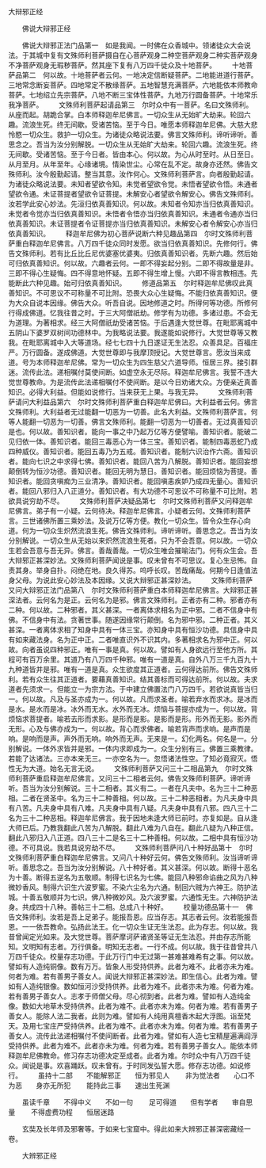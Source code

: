   大辩邪正经
　　




　　佛说大辩邪正经

　　佛说大辩邪正法门品第一　如是我闻。一时佛在众香城中。领诸徒众大会说法。于其城中复有文殊师利菩萨摄自在心菩萨观身二种空菩萨观身二种实菩萨观身不净菩萨观身无瑕秽菩萨。然其座下复有八万四千徒众及十地菩萨。
　　十地菩萨品第二　何以故。十地菩萨者云何。一地决定信断疑菩萨。二地能进道行菩萨。三地常念断妄菩萨。四地常定不散缘菩萨。五地智慧充满菩萨。六地能依本师教命菩萨。七地绍立先宗菩萨。八地不断三宝体性菩萨。九地万行圆备菩萨。十地常乐我净菩萨。
　　文殊师利菩萨起请品第三　尔时众中有一菩萨。名曰文殊师利。从座而起。胡跪合掌。白本师释迦牟尼佛言。一切众生从无始旷大劫来。轮回六趣。流浪生死。终无间歇。受诸苦恼。至于今日。唯愿本师释迦牟尼佛。大慈大悲怜愍一切众生。救护一切众生。为诸徒众略说法要。佛言文殊师利。谛听谛听。善思念之。吾当为汝分别解脱。一切众生从无始旷大劫来。轮回六趣。流浪生死。终无间歇。受诸苦恼。至于今日者。皆由本心。何以故。为心从时至时。从日至日。从月至月。从年至年。心缘诸境。情染世尘。心常在乱不定。故身亦还然。佛告文殊师利。汝今殷勤起请。整当其意。汝作何心。文殊师利菩萨言。向者殷勤起请。为诸徒众略说法要。未知者望欲令知。未觉者望欲令觉。未悟者望欲令悟。未通者望欲令通。未证菩提者望欲令证菩提。未解安心者望欲令解安心。佛告文殊师利。汝若学此安心妙法。先洹归依真善知识。何以故。未知者令知亦当归依真善知识。未觉者令觉亦当归依真善知识。未悟者令悟亦当归依真善知识。未通者令通亦当归依真善知识。未证菩提者令证菩提亦当归依真善知识。未解安心者令解安心亦当归依真善知识。
　　释迦牟尼佛为初心菩萨说断六种见趣品第四　尔时文殊师利菩萨重白释迦牟尼佛言。八万四千徒众同时发愿。欲当归依真善知识。先修何行。佛告文殊师利。若有比丘比丘尼优婆塞优婆夷。归依真善知识者。先断六趣。然后始可归依真善知识。何以故。六趣者云何。一即不得妄起分别。二即不得故量是非。三即不得心生疑悔。四不得意地怀疑。五即不得生增上慢。六即不得言教相违。先能断此六种见趣。始可归依真善知识。
　　修道品第五　尔时释迦牟尼佛叹此真善知识。不可思议不可称量不可比附。恐畏大众心生疑悔。不能归依真善知识。便为大众自说本因缘。佛告大众。听吾自说。因地修道之时。所得何等功德。所修何行得成佛道。忆我往昔之时。于三大阿僧祇劫。修学有为功德。多诸过患。不会无为道理。为著相求。经三大阿僧祇劫受诸苦恼。于后遇逢大觉世尊。在毗耶离城中五阴山下婆罗双树间功德林中。为我略说法要。我遂能如说修行。大觉世尊等又教我。在毗耶离城中入大等道场。经七七四十九日遂证无生法忍。众善具足。百福庄严。万行圆备。遂成佛道。大觉世尊即与我摩顶授记。大觉世尊言。愿汝当来成道。号为本师释迦牟尼佛。常为一切众生为四生慈父六道导师。恒居三界。接引群迷。流传此法。递相嘱付莫使间断。如虚空永无尽际。释迦牟尼佛言。我誓不违大觉世尊教命。为是流传此法递相嘱付不使间断。是以今日劝诸大众。方便亲近真善知识。必得大利益。但能如说修行。当来获无上果。与我无异。
　　文殊师利菩萨请问大利益品第六　尔时文殊师利菩萨重白释迦牟尼佛曰。大利益者云何。佛言文殊师利。大利益者无过能翻一切恶为一切善。此名大利益。文殊师利菩萨言。何等人能翻一切恶为一切善。佛言文殊师利。能翻一切恶为一切善者。无过真善知识是也。何以故。善知识者。能向一事之中乃起万亿等方便譬喻。善知识者。能破二见归依一体。善知识者。能回三毒恶心为一体三宝。善知识者。能制四毒恶蛇乃成四种威仪。善知识者。能回五毒乃为五戒。善知识者。能制六识治作六斋。善知识者。能向七识之中求得七佛。善知识者。能回八苦为八解脱。善知识者。能回妄想颠倒转为恒沙功德。善知识者。能回无明为慧日。善知识者。能回烦恼为菩提。善知识者。能回贪嗔痴为三业清净。善知识者。能回嗔恚疾妒乃成四无量心。善知识者。能回八邪归入八正道分。善知识者。有大功德不可思议不可称量不可比附。若欲具说穷劫不尽。
　　文殊师利菩萨决疑品第七　尔时文殊师利菩萨又问释迦牟尼佛言。弟子有一小疑。云何待决。释迦牟尼佛言。小疑者云何。文殊师利菩萨言。三世诸佛所置三乘妙法。及说万亿等方便。教化一切众生。皆令众生存心向道。何为一切众生炽然流浪生死。佛告文殊师利。谛听谛听。善思念之。吾当为汝分别解说。一切众生从无始以来炽然流浪生死者。只为不会吾意。何以故。一切众生若会吾意与吾无异。佛言。善哉善哉。一切众生唯会摧喻法门。何有众生会。吾大辩邪正甚深妙法。文殊师利菩萨闻说是事。叹未曾有不可思议。复心生忌怖。自责其身。举身自扑。闷绝在地。良久得苏。呜呼长叹。苦哉痛哉。何期今日逢值法身父母。为说此安心妙法及本因缘。又说大辩邪正甚深妙法。
　　文殊师利菩萨又问大辩邪正法门品第八　尔时文殊师利菩萨重白本师释迦牟尼佛言。大辩邪正甚深法者。云何名为是正。云何名为是邪。佛言文殊师利。正者亦有二种。邪者亦有二种。何以故。二种邪者。其义甚深。一者离体求相名为正中邪。二者不信身中有佛。不信身中有法。贪著世事。随遂因缘常行颠倒。名为邪中邪。二种正者。其义甚深。一者离体求相了知身中具有一体三宝。亦知身中具有恒沙功德。具信身中具有如来藏法身。名为正中正。二者唯直识外不识其内。多著相求名为邪中正。何以故。向者虽说四种邪正。唯有一事是真。何以故。譬如有人身欲远行至他方所。其程可有百万余里。其道乃有八万四千种邪。唯有一道是真。自外八万三千九百九十九种道皆并是邪。唯有一道是真。众生欲度其正道者。云何得达前所。佛告文殊师利。若有众生往其正道者。要藉真善知识。结其善标而可得达前所。何以故。夫求道者先须求一。但能立一为宗方法。于中建立佛置法门八万四千。若欲说真皆当归一。何以故。凡及与圣亦成为一。何以故。凡而求圣者。喻若弃水而求冰。是冰而是水。是水而是冰。冰外而无水。水外而无冰。烦恼与菩提亦成为一。何以故。背烦恼求菩提者。喻若去形而求影。是形而是影。是影而是形。形外而无影。影外而无形。心及与佛亦成为一。何以故。背心而求佛者。喻若背声而求响。是声而是响。是响而是声。声外而无响。响外而无声。无来是一。幻化两名。何名是一。分别解说。一体外求皆并是邪。一体内求即成为一。众生分别有三。佛置三乘教律。若能了达诸法。三亦本来无三。一亦空名为一。忽悟诸法性空。了知必竟寂灭。悟性无为大道。始名无言无说。
　　文殊师利菩萨又问三十二相品第九　尔时文殊师利菩萨重启释迦牟尼佛言。又问三十二相者云何。佛告文殊师利菩萨。谛听谛听。吾当为汝分别解说。三十二相者。其义有二。一者在凡夫中。名为三十二种恶相。二者在贤圣中。名为三十二种善相。何以故。三十二种恶相者。为凡夫身中具有八苦。凡夫身中具有八难。凡夫身中具有八疑。凡夫身中具有八邪。四八三十二名为三十二种恶相。释迦牟尼佛言。我于因地未逢大师已前时。亦复如是。自从逢大师已后。乃教我翻此八苦为八解脱。翻此八难为八自在。翻此八疑为八种正信。翻此八邪归入八正道。四八三十二是名三十二种善相。何以故。二相中具有恒沙功德。不可具说。我若具说穷劫不尽。
　　文殊师利菩萨问八十种好品第十　尔时文殊师利菩萨重白释迦牟尼佛言。又问八十种好云何。佛告文殊师利。汝当谛听谛听。善思念之。吾当为汝分别解说。八十种好者。其义甚深。何以故。断得十恶名为十善。断得五逆名为五敬顺。制得七识名为七佛。能回八种邪命谄曲之风为八种微妙香风。制得六识生六波罗蜜。不染六尘名为六通。制回六贼为六神王。防护法城。十善五敬顺并为七识。佛八种微妙风。及六波罗蜜。六通性无生。六神防护法身。共成四十八种。善帖三十二相。总成八十种好。
　　校量功德品第十一　佛告文殊师利。汝若是吾上足弟子。能报吾恩。应当存志。其志者云何。汝若能报吾恩。一一依吾教命。弘扬此法王。化一切众生证无生法忍。此为存志。何以故。我昔曾闻定光如来。及大觉世尊。菩萨摩诃萨诸贤圣等证无生法忍。并由存志所能知。文明知有志者。万行俱备。明知无志者。一行不成。何以故。我于往昔曾共八万四千徒众。校量存志功德。于此万行门中无过第一甚难甚难希有之事。何以故。譬如有人造纯铜像。数有万万。皆象人形受持供养。此者为难不。此者亦未为难。何者为难。若有善男子善女人。闻说大辩邪正甚深妙法。即生信心。此者为难。譬如有人造纯银像。数如恒河沙受持供养。此者为难不。此者亦未为难。何者为难。若有善男子善女人。志孝于师僧父母。尽心彻到者。此者为难。譬如有人造纯金像。数如大地草木受持供养。此者为难不。此者亦未为难。何者为难。若有善男子善女人。能除人法二我者。此则为难。譬如有人纯用真檀香木起大浮图。诣至梵天。及用七宝庄严受持供养。此者为难不。此者亦未为难。何者为难。若有善男子善女人。流传此法递相嘱付不使间断者。此者为难。譬如有人造七宝精屋遍满阎浮受持供养。此者为难不。此者亦未为难。何者为难。若有善男子善女人。能依本师释迦牟尼佛教命。修习存志功德决定至成者。此者为难。尔时众中有八万四千徒众。闻说是事。欢喜踊跃。叹未曾有。于时同发弘誓大愿。修存志功德。如说修行。
　　虽持十二部　　不能解邪正　　恒为邪见人
　　非为觉法者　　心口不为恶　　身亦无所犯
　　能持此三事　　速出生死渊

　　虽读千章　　不得中义　　不如一句
　　足可得道　　但有学者　　审自思量
　　不得虚费功程　　恒居迷路

　　玄奘及长年师及邪奢等。于如来七宝窟中。得此如来大辨邪正甚深密藏经一卷。

　　大辨邪正经


